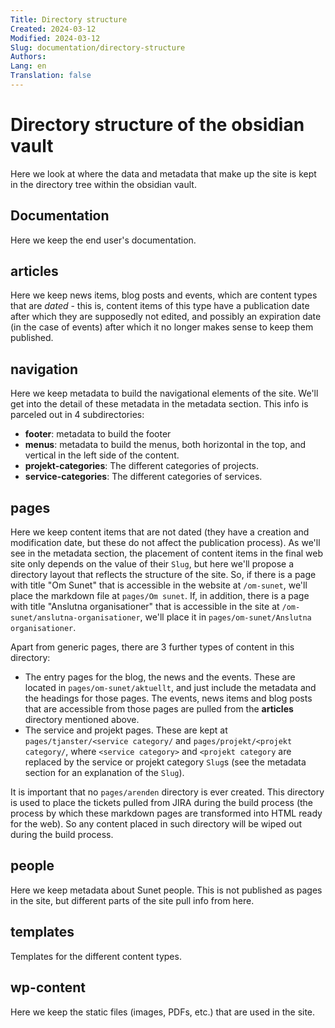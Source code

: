 ```yaml
---
Title: Directory structure
Created: 2024-03-12
Modified: 2024-03-12
Slug: documentation/directory-structure
Authors: 
Lang: en
Translation: false
---
```

# Directory structure of the obsidian vault

Here we look at where the data and metadata that make up the site is kept in the directory tree within the obsidian vault.

## Documentation

Here we keep the end user's documentation.

## articles

Here we keep news items, blog posts and events, which are content types that are *dated* - this is, content items of this type have a publication date after which they are supposedly not edited, and possibly an expiration date (in the case of events) after which it no longer makes sense to keep them published.

## navigation

Here we keep metadata to build the navigational elements of the site. We'll get into the detail of these metadata in the metadata section. This info is parceled out in 4 subdirectories:

- **footer**: metadata to build the footer
- **menus**: metadata to build the menus, both horizontal in the top, and vertical in the left side of the content.
- **projekt-categories**: The different categories of projects.
- **service-categories**: The different categories of services.

## pages

Here we keep content items that are not dated (they have a creation and modification date, but these do not affect the publication process). As we'll see in the metadata section, the placement of content items in the final web site only depends on the value of their `Slug`, but here we'll propose a directory layout that reflects the structure of the site. So, if there is a page with title "Om Sunet" that is accessible in the website at `/om-sunet`, we'll place the markdown file at `pages/Om sunet`. If, in addition, there is a page with title "Anslutna organisationer" that is accessible in the site at `/om-sunet/anslutna-organisationer`, we'll place it in `pages/om-sunet/Anslutna organisationer`.

Apart from generic pages, there are 3 further types of content in this directory:

- The entry pages for the blog, the news and the events. These are located in `pages/om-sunet/aktuellt`, and just include the metadata and the headings for those pages. The events, news items and blog posts that are accessible from those pages are pulled from the **articles** directory mentioned above.
- The service and projekt pages. These are kept at `pages/tjanster/<service category/` and `pages/projekt/<projekt category/`, where `<service category>` and `<projekt category` are replaced by the service or projekt category `Slug`s (see the metadata section for an explanation of the `Slug`).

It is important that no `pages/arenden` directory is ever created. This directory is used to place the tickets pulled from JIRA during the build process (the process by which these markdown pages are transformed into HTML ready for the web). So any content placed in such directory will be wiped out during the build process.

## people

Here we keep metadata about Sunet people. This is not published as pages in the site, but different parts of the site pull info from here.

## templates

Templates for the different content types.

## wp-content

Here we keep the static files (images, PDFs, etc.) that are used in the site.